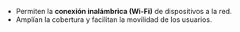 - Permiten la **conexión inalámbrica (Wi-Fi)** de dispositivos a la red.
- Amplían la cobertura y facilitan la movilidad de los usuarios.